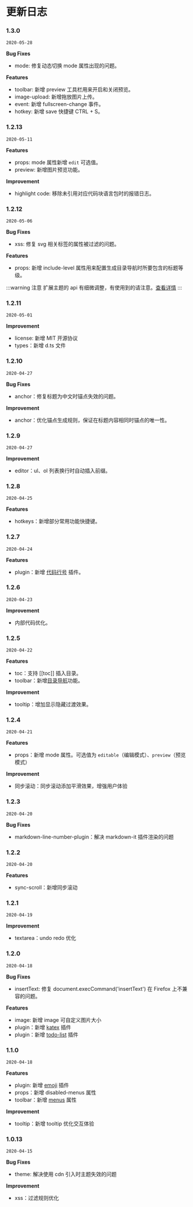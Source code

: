 # 更新日志

### 1.3.0

`2020-05-28`

**Bug Fixes**

- mode: 修复动态切换 mode 属性出现的问题。

**Features**

- toolbar: 新增 preview 工具栏用来开启和关闭预览。
- image-upload: 新增拖放图片上传。
- event: 新增 fullscreen-change 事件。
- hotkey: 新增 save 快捷键 CTRL + S。

### 1.2.13

`2020-05-11`

**Features**

- props: mode 属性新增 `edit` 可选值。
- preview: 新增图片预览功能。

**Improvement**

- highlight code: 移除未引用对应代码块语言包时的报错日志。

### 1.2.12

`2020-05-06`

**Bug Fixes**

- xss: 修复 svg 相关标签的属性被过滤的问题。

**Features**

- props: 新增 include-level 属性用来配置生成目录导航时所要包含的标题等级。

:::warning 注意
扩展主题的 api 有细微调整，有使用到的请注意。[查看详情](/vue-markdown-editor/theme/github)
:::

### 1.2.11

`2020-05-01`

**Improvement**

- license: 新增 MIT 开源协议
- types：新增 d.ts 文件

### 1.2.10

`2020-04-27`

**Bug Fixes**

- anchor：修复标题为中文时锚点失效的问题。

**Improvement**

- anchor：优化锚点生成规则，保证在标题内容相同时锚点的唯一性。

### 1.2.9

`2020-04-27`

**Improvement**

- editor：ul、ol 列表换行时自动插入前缀。

### 1.2.8

`2020-04-25`

**Features**

- hotkeys：新增部分常用功能快捷键。

### 1.2.7

`2020-04-24`

**Features**

- plugin：新增 [代码行号](/vue-markdown-editor/plugins/line-number) 插件。

### 1.2.6

`2020-04-23`

**Improvement**

- 内部代码优化。

### 1.2.5

`2020-04-22`

**Features**

- toc：支持 [\[toc]] 插入目录。
- toolbar：新增[目录导航](/vue-markdown-editor/senior/toc)功能。

**Improvement**

- tooltip：增加显示隐藏过渡效果。

### 1.2.4

`2020-04-21`

**Features**

- props：新增 mode 属性。可选值为 `editable`（编辑模式）、`preview`（预览模式）

**Improvement**

- 同步滚动：同步滚动添加平滑效果，增强用户体验

### 1.2.3

`2020-04-20`

**Bug Fixes**

- markdown-line-number-plugin：解决 markdown-it 插件渲染的问题

### 1.2.2

`2020-04-20`

**Features**

- sync-scroll：新增同步滚动

### 1.2.1

`2020-04-19`

**Improvement**

- textarea：undo redo 优化

### 1.2.0

`2020-04-18`

**Bug Fixes**

- insertText: 修复 document.execCommand('insertText') 在 Firefox 上不兼容的问题。

**Features**

- image: 新增 image 可自定义图片大小
- plugin：新增 [katex](/vue-markdown-editor/plugins/katex) 插件
- plugin：新增 [todo-list](/vue-markdown-editor/plugins/todo-list) 插件

### 1.1.0

`2020-04-18`

**Features**

- plugin: 新增 [emoji](/vue-markdown-editor/plugins/emoji) 插件
- props：新增 disabled-menus 属性
- toolbar：新增 [menus](/vue-markdown-editor/senior/toolbar) 属性

**Improvement**

- tooltip：新增 tooltip 优化交互体验

### 1.0.13

`2020-04-15`

**Bug Fixes**

- theme: 解决使用 cdn 引入时主题失效的问题

**Improvement**

- xss：过滤规则优化
